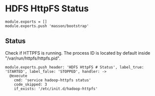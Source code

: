 
# HDFS HttpFS Status

    module.exports = []
    module.exports.push 'masson/bootstrap'

## Status

Check if HTTPFS is running. The process ID is located by default
inside "/var/run/httpfs/httpfs.pid".

    module.exports.push header: 'HDFS HttpFS # Status', label_true: 'STARTED', label_false: 'STOPPED', handler: ->
      @execute
        cmd: 'service hadoop-httpfs status'
        code_skipped: 3
        if_exists: '/etc/init.d/hadoop-httpfs'
